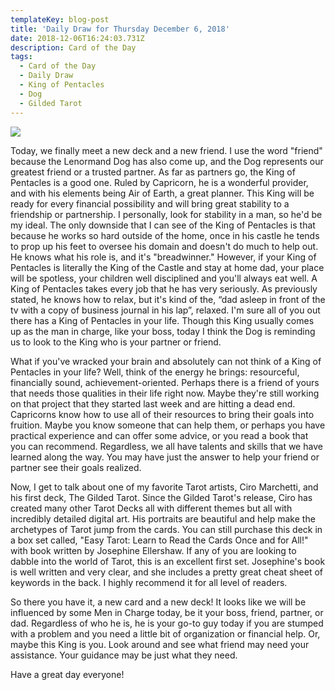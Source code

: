 ```yaml
---
templateKey: blog-post
title: 'Daily Draw for Thursday December 6, 2018'
date: 2018-12-06T16:24:03.731Z
description: Card of the Day
tags:
  - Card of the Day
  - Daily Draw
  - King of Pentacles
  - Dog
  - Gilded Tarot
---
```





![](/img/img_9069.jpg)

Today, we finally meet a new deck and a new friend. I use the word "friend" because the Lenormand Dog has also come up, and the Dog represents our greatest friend or a trusted partner. As far as partners go, the King of Pentacles is a good one. Ruled by Capricorn, he is a wonderful provider, and with his elements being Air of Earth, a great planner. This King will be ready for every financial possibility and will bring great stability to a friendship or partnership. I personally, look for stability in a man, so he'd be my ideal. The only downside that I can see of the King of Pentacles is that because he works so hard outside of the home, once in his castle he tends to prop up his feet to oversee his domain and doesn't do much to help out. He knows what his role is, and it's "breadwinner." However, if your King of Pentacles is literally the King of the Castle and stay at home dad, your place will be spotless, your children well disciplined and you'll always eat well. A King of Pentacles takes every job that he has very seriously. As previously stated, he knows how to relax, but it's kind of the, “dad asleep in front of the tv with a copy of business journal in his lap”, relaxed. I'm sure all of you out there has a King of Pentacles in your life. Though this King usually comes up as the man in charge, like your boss, today I think the Dog is reminding us to look to the King who is your partner or friend. 



What if you've wracked your brain and absolutely can not think of a King of Pentacles in your life? Well, think of the energy he brings: resourceful, financially sound, achievement-oriented. Perhaps there is a friend of yours that needs those qualities in their life right now. Maybe they're still working on that project that they started last week and are hitting a dead end. Capricorns know how to use all of their resources to bring their goals into fruition. Maybe you know someone that can help them, or perhaps you have practical experience and can offer some advice, or you read a book that you can recommend. Regardless, we all have talents and skills that we have learned along the way. You may have just the answer to help your friend or partner see their goals realized. 



 Now, I get to talk about one of my favorite Tarot artists, Ciro Marchetti, and his first deck, The Gilded Tarot. Since the Gilded Tarot's release, Ciro has created many other Tarot Decks all with different themes but all with incredibly detailed digital art. His portraits are beautiful and help make the archetypes of Tarot jump from the cards. You can still purchase this deck in a box set called, "Easy Tarot: Learn to Read the Cards Once and for All!" with book written by Josephine Ellershaw. If any of you are looking to dabble into the world of Tarot, this is an excellent first set. Josephine's book is well written and very clear, and she includes a pretty great cheat sheet of keywords in the back. I highly recommend it for all level of readers.



So there you have it, a new card and a new deck! It looks like we will be influenced by some Men in Charge today, be it your boss, friend, partner, or dad. Regardless of who he is, he is your go-to guy today if you are stumped with a problem and you need a little bit of organization or financial help.  Or, maybe this King is you. Look around and see what friend may need your assistance. Your guidance may be just what they need.



Have a great day everyone!
